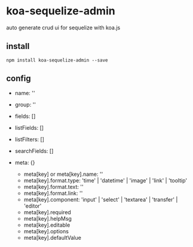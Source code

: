 # koa-sequelize-admin

auto generate crud ui for sequelize with koa.js

## install

```
npm install koa-sequelize-admin --save
```

## config

* name: ''
* group: ''
* fields: []
* listFields: []
* listFilters: []
* searchFields: []

* meta: {}
  * meta[key] or meta[key].name: ''
  * meta[key].format.type: 'time' | 'datetime' | 'image' | 'link' | 'tooltip'
  * meta[key].format.text: ''
  * meta[key].format.link: ''
  * meta[key].component: 'input' | 'select' | 'textarea' | 'transfer' | 'editor'
  * meta[key].required
  * meta[key].helpMsg
  * meta[key].editable
  * meta[key].options
  * meta[key].defaultValue
